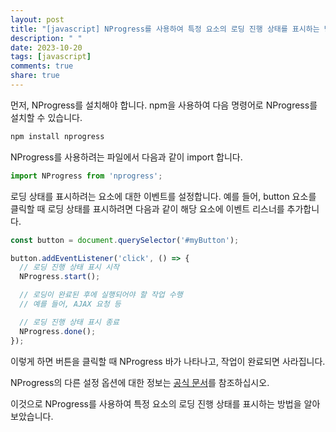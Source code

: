 ```yaml
---
layout: post
title: "[javascript] NProgress를 사용하여 특정 요소의 로딩 진행 상태를 표시하는 방법은?"
description: " "
date: 2023-10-20
tags: [javascript]
comments: true
share: true
---
```


먼저, NProgress를 설치해야 합니다. npm을 사용하여 다음 명령어로 NProgress를 설치할 수 있습니다.

```javascript
npm install nprogress
```

NProgress를 사용하려는 파일에서 다음과 같이 import 합니다.

```javascript
import NProgress from 'nprogress';
```

로딩 상태를 표시하려는 요소에 대한 이벤트를 설정합니다. 예를 들어, button 요소를 클릭할 때 로딩 상태를 표시하려면 다음과 같이 해당 요소에 이벤트 리스너를 추가합니다.

```javascript
const button = document.querySelector('#myButton');

button.addEventListener('click', () => {
  // 로딩 진행 상태 표시 시작
  NProgress.start();

  // 로딩이 완료된 후에 실행되어야 할 작업 수행
  // 예를 들어, AJAX 요청 등

  // 로딩 진행 상태 표시 종료
  NProgress.done();
});
```

이렇게 하면 버튼을 클릭할 때 NProgress 바가 나타나고, 작업이 완료되면 사라집니다.

NProgress의 다른 설정 옵션에 대한 정보는 [공식 문서](https://ricostacruz.com/nprogress/)를 참조하십시오.

이것으로 NProgress를 사용하여 특정 요소의 로딩 진행 상태를 표시하는 방법을 알아보았습니다.